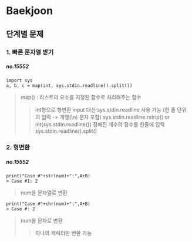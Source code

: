 # Baekjoon 
## 단계별 문제

### 1. 빠른 문자열 받기
##### no.15552
```
import sys
a, b, c = map(int, sys.stdin.readline().split())
```
> map() : 리스트의 요소를 지정된 함수로 처리해주는 함수 
> > int형으로 형변환
> input 대신 sys.stdin.readline 사용 가능 (한 줄 단위의 입력 -> 개행(\n) 문자 포함)
> > sys.stdin.readline.rstrip() or int(sys.stdin.readline())
> > 정해진 개수의 정수를 한줄에 입력 sys.stdin.readline().split()

### 2. 형변환
##### no.15552
```
print("Case #"+str(num)+":",A+B)
> Case #1: 2
```
> num을 문자열로 변환
```
print("Case #"+chr(num)+":",A+B)
> Case #: 2
```
> num을 문자로 변환
> > 하나의 캐릭터만 변환 가능
